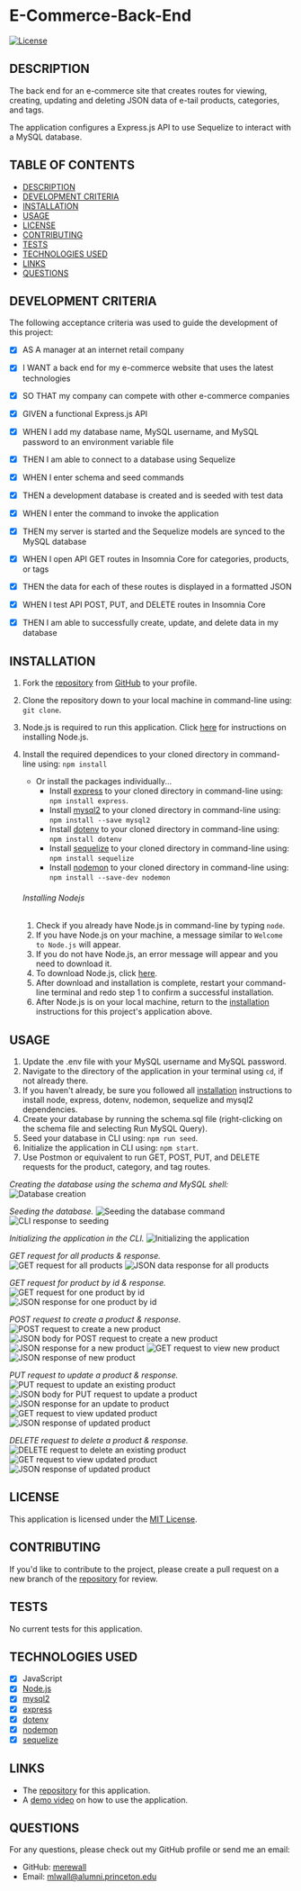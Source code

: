 # E-Commerce-Back-End

[![License](https://img.shields.io/badge/License-MIT-yellow.svg)](https://opensource.org/licenses/MIT)
## DESCRIPTION

The back end for an e-commerce site that creates routes for viewing, creating, updating and deleting JSON data of e-tail products, categories, and tags.

The application configures a Express.js API to use Sequelize to interact with a MySQL database.
## TABLE OF CONTENTS

- [DESCRIPTION](#description)
- [DEVELOPMENT CRITERIA](#development-criteria)
- [INSTALLATION](#installation)
- [USAGE](#usage)
- [LICENSE](#license)
- [CONTRIBUTING](#contributing)
- [TESTS](#tests)
- [TECHNOLOGIES USED](#technologies-used)
- [LINKS](#links)
- [QUESTIONS](#questions)

## DEVELOPMENT CRITERIA

The following acceptance criteria was used to guide the development of this project:

- [x] AS A manager at an internet retail company
- [x] I WANT a back end for my e-commerce website that uses the latest technologies
- [x] SO THAT my company can compete with other e-commerce companies

- [x] GIVEN a functional Express.js API
- [x] WHEN I add my database name, MySQL username, and MySQL password to an environment variable file
- [x] THEN I am able to connect to a database using Sequelize
- [x] WHEN I enter schema and seed commands
- [x] THEN a development database is created and is seeded with test data
- [x] WHEN I enter the command to invoke the application
- [x] THEN my server is started and the Sequelize models are synced to the MySQL database
- [x] WHEN I open API GET routes in Insomnia Core for categories, products, or tags
- [x] THEN the data for each of these routes is displayed in a formatted JSON
- [x] WHEN I test API POST, PUT, and DELETE routes in Insomnia Core
- [x] THEN I am able to successfully create, update, and delete data in my database
## INSTALLATION

1. Fork the [repository](https://github.com/merewall/E-Commerce-Back-end) from [GitHub](https://github.com/) to your profile.
2. Clone the repository down to your local machine in command-line using: `git clone`.
3. Node.js is required to run this application. Click [here](#installing-nodejs) for instructions on installing Node.js.
4. Install the required dependices to your cloned directory in command-line using: `npm install`
    * Or install the packages individually...
        * Install [express](https://www.npmjs.com/package/express) to your cloned directory in command-line using: `npm install express`.
        * Install [mysql2](https://www.npmjs.com/package/mysql2) to your cloned directory in command-line using: `npm install --save mysql2`
        * Install [dotenv](https://www.npmjs.com/package/dotenv) to your cloned directory in command-line using: `npm install dotenv`
        * Install [sequelize](https://www.npmjs.com/package/sequelize) to your cloned directory in command-line using: `npm install sequelize`
        * Install [nodemon](https://www.npmjs.com/package/nodemon) to your cloned directory in command-line using: `npm install --save-dev nodemon`
    ###### Installing Nodejs

    1. Check if you already have Node.js in command-line by typing `node`.
    2. If you have Node.js on  your machine, a message similar to `Welcome to Node.js` will appear.
    3. If you do not have Node.js, an error message will appear and you need to download it.
    4. To download Node.js, click [here](https://nodejs.org/en/download/).
    5. After download and installation is complete, restart your command-line terminal and redo step 1 to confirm a successful installation.
    6. After Node.js is on your local machine, return to the [installation](#installation) instructions for this project's application above.

## USAGE

1. Update the .env file with your MySQL username and MySQL password.
2. Navigate to the directory of the application in your terminal using `cd`, if not already there.
3. If you haven't already, be sure you followed all [installation](#installation) instructions to install node, express, dotenv, nodemon, sequelize and mysql2 dependencies.
4. Create your database by running the schema.sql file (right-clicking on the schema file and selecting Run MySQL Query).
5. Seed your database in CLI using: `npm run seed`.
6. Initialize the application in CLI using: `npm start`.
7. Use Postmon or equivalent to run GET, POST, PUT, and DELETE requests for the product, category, and tag routes.

_Creating the database using the schema and MySQL shell:_
![Database creation](https://github.com/merewall/E-Commerce-Back-End/blob/main/assets/db-create.PNG)

_Seeding the database._
![Seeding the database command](https://github.com/merewall/E-Commerce-Back-End/blob/main/assets/seed-command.PNG)
![CLI response to seeding](https://github.com/merewall/E-Commerce-Back-End/blob/main/assets/tables-seeded.PNG)

_Initializing the application in the CLI._
![Initializing the application](https://github.com/merewall/E-Commerce-Back-End/blob/main/assets/start-server.PNG)

_GET request for all products & response._  
![GET request for all products](https://github.com/merewall/E-Commerce-Back-End/blob/main/assets/get-all-products.PNG)
![JSON data response for all products](https://github.com/merewall/E-Commerce-Back-End/blob/main/assets/all-products.PNG)

_GET request for product by id & response._  
![GET request for one product by id](https://github.com/merewall/E-Commerce-Back-End/blob/main/assets/get-product-by-id.PNG)
![JSON response for one product by id](https://github.com/merewall/E-Commerce-Back-End/blob/main/assets/product-by-id.PNG)

_POST request to create a product & response._  
![POST request to create a new product](https://github.com/merewall/E-Commerce-Back-End/blob/main/assets/post-product.PNG)
![JSON body for POST request to create a new product](https://github.com/merewall/E-Commerce-Back-End/blob/main/assets/post-body-product.PNG)
![JSON response for a new product](https://github.com/merewall/E-Commerce-Back-End/blob/main/assets/post-response.PNG)
![GET request to view new product](https://github.com/merewall/E-Commerce-Back-End/blob/main/assets/get-afterwards.PNG)
![JSON response of new product](https://github.com/merewall/E-Commerce-Back-End/blob/main/assets/new-product.PNG)

_PUT request to update a product & response._  
![PUT request to update an existing product](https://github.com/merewall/E-Commerce-Back-End/blob/main/assets/product-update.PNG)
![JSON body for PUT request to update a product](https://github.com/merewall/E-Commerce-Back-End/blob/main/assets/put-body-product.PNG)
![JSON response for an update to product](https://github.com/merewall/E-Commerce-Back-End/blob/main/assets/put-response.PNG)
![GET request to view updated product](https://github.com/merewall/E-Commerce-Back-End/blob/main/assets/get-afterwards.PNG)
![JSON response of updated product](https://github.com/merewall/E-Commerce-Back-End/blob/main/assets/updated-product.PNG)

_DELETE request to delete a product & response._  
![DELETE request to delete an existing product](https://github.com/merewall/E-Commerce-Back-End/blob/main/assets/delete-product.PNG)
![GET request to view updated product](https://github.com/merewall/E-Commerce-Back-End/blob/main/assets/get-afterwards.PNG)
![JSON response of updated product](https://github.com/merewall/E-Commerce-Back-End/blob/main/assets/product-deleted.PNG)

## LICENSE

This application is licensed under the [MIT License](https://opensource.org/licenses/MIT).
## CONTRIBUTING

If you'd like to contribute to the project, please create a pull request on a new branch of the [repository](https://github.com/merewall/E-Commerce-Back-End) for review.
## TESTS

No current tests for this application.
## TECHNOLOGIES USED

- [X] JavaScript
- [X] [Node.js](https://nodejs.org/en/)
- [X] [mysql2](https://www.npmjs.com/package/mysql2)
- [X] [express](https://www.npmjs.com/package/express)
- [X] [dotenv](https://www.npmjs.com/package/dotenv)
- [X] [nodemon](https://www.npmjs.com/package/nodemon)
- [X] [sequelize](https://www.npmjs.com/package/sequelize)
## LINKS

* The [repository](https://github.com/merewall/E-Commerce-Back-End) for this application.
* A [demo video](https://drive.google.com/file/d/1D6vVmJrsDx9k0M9eUXegnXmzFvD7QQej/view!) on how to use the application.

## QUESTIONS

For any questions, please check out my GitHub profile or send me an email:
* GitHub: [merewall](https://github.com/merewall)
* Email: mlwall@alumni.princeton.edu
